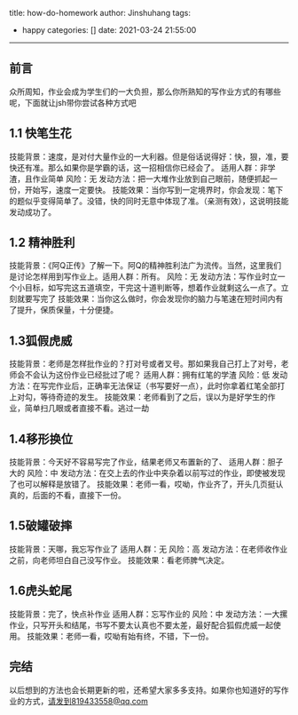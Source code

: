 title: how-do-homework
author: Jinshuhang
tags:
  - happy
categories: []
date: 2021-03-24 21:55:00
---
## 前言
众所周知，作业会成为学生们的一大负担，那么你所熟知的写作业方式的有哪些呢，下面就让jsh带你尝试各种方式吧


<!-- more -->


## 1.1 快笔生花
技能背景：速度，是对付大量作业的一大利器。但是俗话说得好：快，狠，准，要快还有准。那么如果你是学霸的话，这一招相信你已经会了。
适用人群：非学渣，且作业简单
风险：无
发动方法：把一大堆作业放到自己眼前，随便抓起一份，开始写，速度一定要快。
技能效果：当你写到一定境界时，你会发现：笔下的题似乎变得简单了。没错，快的同时无意中体现了准。（亲测有效），这说明技能发动成功了。

## 1.2 精神胜利
技能背景：《阿Q正传》了解一下。阿Q的精神胜利法广为流传。当然，这里我们是讨论怎样用到写作业上。适用人群：所有。
风险：无
发动方法：写作业时立一个小目标，如写完这五道填空，干完这十道判断等，想着作业就剩这么一点了。立刻就要写完了
技能效果：当你这么做时，你会发现你的脑力与笔速在短时间内有了提升，保质保量，十分便捷。

## 1.3狐假虎威
技能背景：老师是怎样批作业的？打对号或者叉号。那如果我自己打上了对号，老师会不会认为这份作业已经批过了呢？
适用人群：拥有红笔的学渣
风险：低
发动方法：在写完作业后，正确率无法保证（书写要好一点），此时你拿着红笔全部打上对勾，等待奇迹的发生。
技能效果：老师看到了之后，误以为是好学生的作业，简单扫几眼或者直接不看。逃过一劫

## 1.4移形换位
技能背景：今天好不容易写完了作业，结果老师又布置新的了、
适用人群：胆子大的
风险：中
发动方法：在交上去的作业中夹杂着以前写过的作业，即使被发现了也可以解释是放错了。
技能效果：老师一看，哎呦，作业齐了，开头几页挺认真的，后面的不看，直接下一份。

## 1.5破罐破摔
技能背景：天哪，我忘写作业了
适用人群：无
风险：高
发动方法：在老师收作业之前，向老师坦白自己没写作业。
技能效果：看老师脾气决定。

## 1.6虎头蛇尾
技能背景：完了，快点补作业
适用人群：忘写作业的
风险：中
发动方法：一大摞作业，只写开头和结尾，书写不要太认真也不要太差，最好配合狐假虎威一起使用。
技能效果：老师一看，哎呦有始有终，不错，下一份。

## 完结
以后想到的方法也会长期更新的啦，还希望大家多多支持。如果你也知道好的写作业的方式，请发到819433558@qq.com